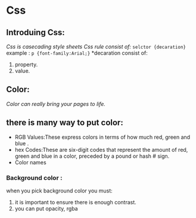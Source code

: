 # Css
 
 ## Introduing Css:
  *Css is casecading style sheets*
  *Css rule consist of:* `selctor {decaration}`
  example : `p {font-family:Arial;}`
  *decaration consist of: 
  1. property.
  2. value.
## Color:
*Color can really bring your pages to life.*
## there is many way to put color:
* RGB Values:These express colors in terms of how much red, green and blue .
* hex Codes:These are six-digit codes that represent the amount of red, green and blue in a color, preceded by a pound or hash # sign.
* Color names
### Background color :
 when you pick background color you must:
 1. it is important to ensure there is enough contrast.
 2. you can put opacity, rgba
 







  
  
  
  
